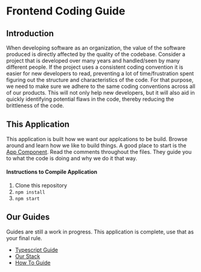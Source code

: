 # Frontend Coding Guide

## Introduction
When developing software as an organization, the value of the software produced is directly affected by the quality of the codebase. Consider a project that is developed over many years and handled/seen by many different people. If the project uses a consistent coding convention it is easier for new developers to read, preventing a lot of time/frustration spent figuring out the structure and characteristics of the code. For that purpose, we need to make sure we adhere to the same coding conventions across all of our products. This will not only help new developers, but it will also aid in quickly identifying potential flaws in the code, thereby reducing the brittleness of the code.

## This Application
This application is built how we want our applcations to be build. Browse around and learn how we like to build things. A good place to start is the [App Component](src/pages/app/index.tsx). Read the comments throughout the files. They guide you to what the code is doing and why we do it that way.

#### Instructions to Compile Application
1. Clone this repository
2.  `npm install`
3.  `npm start`

## Our Guides
Guides are still a work in progress. This application is complete, use that as your final rule.
* [Typescript Guide](guides/typescript.md)
* [Our Stack](guides/stack.md)
* [How To Guide](guides/howto.md)